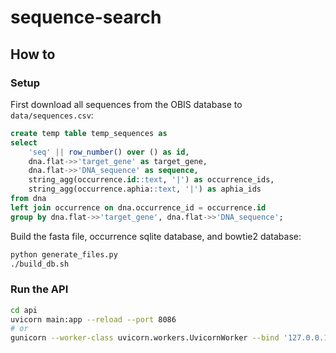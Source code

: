 # sequence-search

## How to
### Setup

First download all sequences from the OBIS database to `data/sequences.csv`:

```sql
create temp table temp_sequences as
select
	'seq' || row_number() over () as id,
	dna.flat->>'target_gene' as target_gene,
	dna.flat->>'DNA_sequence' as sequence,
	string_agg(occurrence.id::text, '|') as occurrence_ids,
	string_agg(occurrence.aphia::text, '|') as aphia_ids
from dna
left join occurrence on dna.occurrence_id = occurrence.id
group by dna.flat->>'target_gene', dna.flat->>'DNA_sequence';
```

Build the fasta file, occurrence sqlite database, and bowtie2 database:

```sh
python generate_files.py
./build_db.sh
```

### Run the API

```sh
cd api
uvicorn main:app --reload --port 8086
# or
gunicorn --worker-class uvicorn.workers.UvicornWorker --bind '127.0.0.1:8086' --daemon main:app
```
